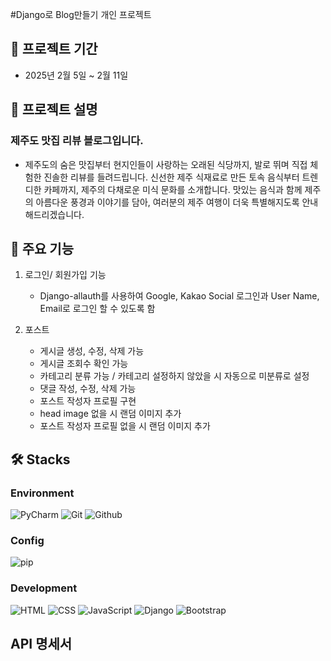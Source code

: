 #Django로 Blog만들기 개인 프로젝트

## 📅 프로젝트 기간
- 2025년 2월 5일 ~ 2월 11일

## 📝 프로젝트 설명
### 제주도 맛집 리뷰 블로그입니다.
- 제주도의 숨은 맛집부터 현지인들이 사랑하는 오래된 식당까지, 발로 뛰며 직접 체험한 진솔한 리뷰를 들려드립니다.
  신선한 제주 식재료로 만든 토속 음식부터 트렌디한 카페까지, 제주의 다채로운 미식 문화를 소개합니다.
  맛있는 음식과 함께 제주의 아름다운 풍경과 이야기를 담아, 여러분의 제주 여행이 더욱 특별해지도록 안내해드리겠습니다.

## 🎯 주요 기능
1. 로그인/ 회원가입 기능
   - Django-allauth를 사용하여 Google, Kakao Social 로그인과 User Name, Email로 로그인 할 수 있도록 함

2. 포스트
   - 게시글 생성, 수정, 삭제 가능
   - 게시글 조회수 확인 가능
   - 카테고리 분류 가능 / 카테고리 설정하지 않았을 시 자동으로 미분류로 설정
   - 댓글 작성, 수정, 삭제 가능
   - 포스트 작성자 프로필 구현
   - head image 없을 시 랜덤 이미지 추가
   - 포스트 작성자 프로필 없을 시 랜덤 이미지 추가

## 🛠️ Stacks

### Environment
![PyCharm](https://img.shields.io/badge/pycharm-000000?style=for-the-badge&logo=pycharm&logoColor=white)
![Git](https://img.shields.io/badge/Git-F05032?style=for-the-badge&logo=Git&logoColor=white)
![Github](https://img.shields.io/badge/GitHub-181717?style=for-the-badge&logo=GitHub&logoColor=white)             

### Config
![pip](https://img.shields.io/badge/pip-CB3837?style=for-the-badge&logo=pip&logoColor=white)        

### Development
![HTML](https://img.shields.io/badge/html5-E34F26?style=for-the-badge&logo=html5&logoColor=white)
![CSS](https://img.shields.io/badge/css-1572B6?style=for-the-badge&logo=css3&logoColor=white)
![JavaScript](https://img.shields.io/badge/javascript-F7DF1E?style=for-the-badge&logo=javascript&logoColor=black)
![Django](https://img.shields.io/badge/django-092E20?style=for-the-badge&logo=django&logoColor=white)
![Bootstrap](https://img.shields.io/badge/bootstrap-7952B3?style=for-the-badge&logo=bootstrap&logoColor=white)

## API 명세서
